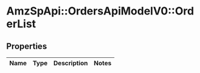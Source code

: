 # AmzSpApi::OrdersApiModelV0::OrderList

## Properties
Name | Type | Description | Notes
------------ | ------------- | ------------- | -------------

